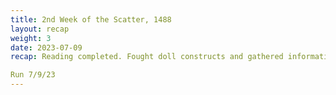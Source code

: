 ```yaml
---
title: 2nd Week of the Scatter, 1488
layout: recap
weight: 3 
date: 2023-07-09
recap: Reading completed. Fought doll constructs and gathered information on them. Aided gnome with second puzzle. Undead goaded by Oz. Fought off undead. Scared gnolls from the area for now using explosives. Undead gain 1 energy forming 1 white undead. Meteorite piece destroyed. Undead back to level 1. Guild stockpile found and stolen. 

Run 7/9/23
---
```


